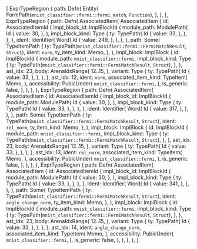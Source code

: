 [
    ExprTypeRegion {
        path: Defn(
            Entity(
                FormPath(`mnist_classifier::fermi::fermi_match`, `Function`),
            ),
        ),
    },
    ExprTypeRegion {
        path: Defn(
            AssociatedItem(
                AssociatedItem {
                    id: AssociatedItemId {
                        impl_block_id: ImplBlockId {
                            module_path: ModulePath(
                                Id {
                                    value: 30,
                                },
                            ),
                            impl_block_kind: Type {
                                ty: TypePath(
                                    Id {
                                        value: 33,
                                    },
                                ),
                            },
                        },
                        ident: Identifier(
                            Word(
                                Id {
                                    value: 249,
                                },
                            ),
                        ),
                    },
                    path: Some(
                        TypeItemPath {
                            ty: TypePath(`mnist_classifier::fermi::FermiMatchResult`, `Struct`),
                            ident: `norm`,
                            ty_item_kind: Memo,
                        },
                    ),
                    impl_block: ImplBlock {
                        id: ImplBlockId {
                            module_path: `mnist_classifier::fermi`,
                            impl_block_kind: Type {
                                ty: TypePath(`mnist_classifier::fermi::FermiMatchResult`, `Struct`),
                            },
                        },
                        ast_idx: 23,
                        body: ArenaIdxRange(
                            12..15,
                        ),
                        variant: Type {
                            ty: TypePath(
                                Id {
                                    value: 33,
                                },
                            ),
                        },
                    },
                    ast_idx: 12,
                    ident: `norm`,
                    associated_item_kind: TypeItem(
                        Memo,
                    ),
                    accessibility: PubicUnder(
                        `mnist_classifier::fermi`,
                    ),
                    is_generic: false,
                },
            ),
        ),
    },
    ExprTypeRegion {
        path: Defn(
            AssociatedItem(
                AssociatedItem {
                    id: AssociatedItemId {
                        impl_block_id: ImplBlockId {
                            module_path: ModulePath(
                                Id {
                                    value: 30,
                                },
                            ),
                            impl_block_kind: Type {
                                ty: TypePath(
                                    Id {
                                        value: 33,
                                    },
                                ),
                            },
                        },
                        ident: Identifier(
                            Word(
                                Id {
                                    value: 317,
                                },
                            ),
                        ),
                    },
                    path: Some(
                        TypeItemPath {
                            ty: TypePath(`mnist_classifier::fermi::FermiMatchResult`, `Struct`),
                            ident: `rel_norm`,
                            ty_item_kind: Memo,
                        },
                    ),
                    impl_block: ImplBlock {
                        id: ImplBlockId {
                            module_path: `mnist_classifier::fermi`,
                            impl_block_kind: Type {
                                ty: TypePath(`mnist_classifier::fermi::FermiMatchResult`, `Struct`),
                            },
                        },
                        ast_idx: 23,
                        body: ArenaIdxRange(
                            12..15,
                        ),
                        variant: Type {
                            ty: TypePath(
                                Id {
                                    value: 33,
                                },
                            ),
                        },
                    },
                    ast_idx: 13,
                    ident: `rel_norm`,
                    associated_item_kind: TypeItem(
                        Memo,
                    ),
                    accessibility: PubicUnder(
                        `mnist_classifier::fermi`,
                    ),
                    is_generic: false,
                },
            ),
        ),
    },
    ExprTypeRegion {
        path: Defn(
            AssociatedItem(
                AssociatedItem {
                    id: AssociatedItemId {
                        impl_block_id: ImplBlockId {
                            module_path: ModulePath(
                                Id {
                                    value: 30,
                                },
                            ),
                            impl_block_kind: Type {
                                ty: TypePath(
                                    Id {
                                        value: 33,
                                    },
                                ),
                            },
                        },
                        ident: Identifier(
                            Word(
                                Id {
                                    value: 341,
                                },
                            ),
                        ),
                    },
                    path: Some(
                        TypeItemPath {
                            ty: TypePath(`mnist_classifier::fermi::FermiMatchResult`, `Struct`),
                            ident: `angle_change_norm`,
                            ty_item_kind: Memo,
                        },
                    ),
                    impl_block: ImplBlock {
                        id: ImplBlockId {
                            module_path: `mnist_classifier::fermi`,
                            impl_block_kind: Type {
                                ty: TypePath(`mnist_classifier::fermi::FermiMatchResult`, `Struct`),
                            },
                        },
                        ast_idx: 23,
                        body: ArenaIdxRange(
                            12..15,
                        ),
                        variant: Type {
                            ty: TypePath(
                                Id {
                                    value: 33,
                                },
                            ),
                        },
                    },
                    ast_idx: 14,
                    ident: `angle_change_norm`,
                    associated_item_kind: TypeItem(
                        Memo,
                    ),
                    accessibility: PubicUnder(
                        `mnist_classifier::fermi`,
                    ),
                    is_generic: false,
                },
            ),
        ),
    },
]